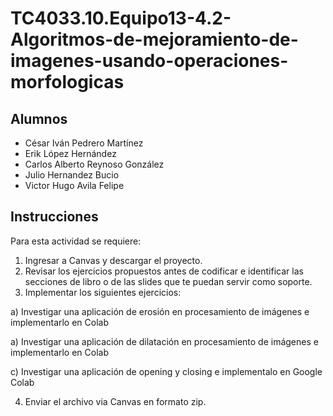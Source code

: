 # TC4033.10.Equipo13-4.2-Algoritmos-de-mejoramiento-de-imagenes-usando-operaciones-morfologicas

## Alumnos

- César Iván Pedrero Martínez
- Erik López Hernández
- Carlos Alberto Reynoso González
- Julio Hernandez Bucio
- Victor Hugo Avila Felipe

## Instrucciones

Para esta actividad se requiere:

1. Ingresar a Canvas y descargar el proyecto.
2. Revisar los ejercicios propuestos antes de codificar e identificar las secciones de libro o de las slides que te puedan servir como soporte.
3. Implementar los siguientes ejercicios: 

a) Investigar una aplicación de erosión en procesamiento de imágenes e implementarlo en Colab

a) Investigar una aplicación de dilatación en procesamiento de imágenes e implementarlo en Colab

c) Investigar una aplicación de opening y closing e implementalo en Google Colab

4. Enviar el archivo via Canvas en formato zip.
